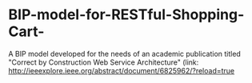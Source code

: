 # BIP-model-for-RESTful-Shopping-Cart-
A BIP model developed for the needs of an academic publication titled "Correct by Construction Web Service Architecture" (link: http://ieeexplore.ieee.org/abstract/document/6825962/?reload=true
